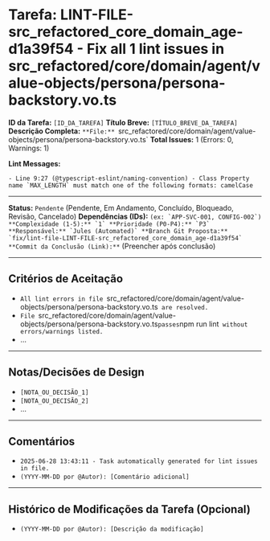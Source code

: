 # Tarefa: LINT-FILE-src_refactored_core_domain_age-d1a39f54 - Fix all 1 lint issues in src_refactored/core/domain/agent/value-objects/persona/persona-backstory.vo.ts

**ID da Tarefa:** `[ID_DA_TAREFA]`
**Título Breve:** `[TÍTULO_BREVE_DA_TAREFA]`
**Descrição Completa:**
`**File:** `src_refactored/core/domain/agent/value-objects/persona/persona-backstory.vo.ts`
**Total Issues:** 1 (Errors: 0, Warnings: 1)

**Lint Messages:**

```text
- Line 9:27 (@typescript-eslint/naming-convention) - Class Property name `MAX_LENGTH` must match one of the following formats: camelCase
````

---

**Status:** `Pendente` (Pendente, Em Andamento, Concluído, Bloqueado, Revisão, Cancelado)
**Dependências (IDs):** `` (ex: `APP-SVC-001, CONFIG-002`)
**Complexidade (1-5):** `1`
**Prioridade (P0-P4):** `P3`
**Responsável:** `Jules (Automated)`
**Branch Git Proposta:** `fix/lint-file-LINT-FILE-src_refactored_core_domain_age-d1a39f54`
**Commit da Conclusão (Link):** `` (Preencher após conclusão)

---

## Critérios de Aceitação
- `All lint errors in file `src_refactored/core/domain/agent/value-objects/persona/persona-backstory.vo.ts` are resolved.`
- `File `src_refactored/core/domain/agent/value-objects/persona/persona-backstory.vo.ts` passes `npm run lint` without errors/warnings listed.`
- ...

---

## Notas/Decisões de Design
- `[NOTA_OU_DECISÃO_1]`
- `[NOTA_OU_DECISÃO_2]`
- ...

---

## Comentários
- `2025-06-28 13:43:11 - Task automatically generated for lint issues in file.`
- `(YYYY-MM-DD por @Autor): [Comentário adicional]`

---

## Histórico de Modificações da Tarefa (Opcional)
- `(YYYY-MM-DD por @Autor): [Descrição da modificação]`
